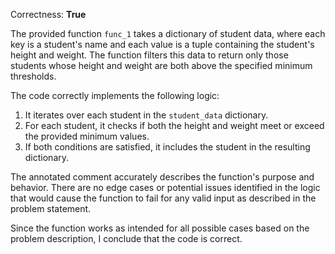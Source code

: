 Correctness: **True**

The provided function `func_1` takes a dictionary of student data, where each key is a student's name and each value is a tuple containing the student's height and weight. The function filters this data to return only those students whose height and weight are both above the specified minimum thresholds.

The code correctly implements the following logic:
1. It iterates over each student in the `student_data` dictionary.
2. For each student, it checks if both the height and weight meet or exceed the provided minimum values.
3. If both conditions are satisfied, it includes the student in the resulting dictionary.

The annotated comment accurately describes the function's purpose and behavior. There are no edge cases or potential issues identified in the logic that would cause the function to fail for any valid input as described in the problem statement.

Since the function works as intended for all possible cases based on the problem description, I conclude that the code is correct.
